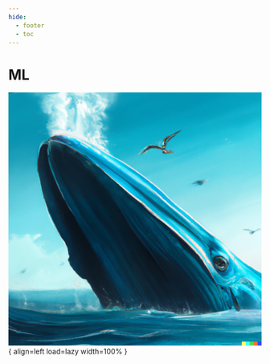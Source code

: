 ```yaml
---
hide:
  - footer
  - toc
---
```


# ML

![Whale 003](../assets/images/whale/003.png){ align=left load=lazy width=100% }
